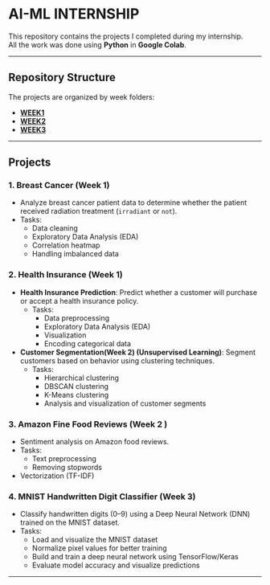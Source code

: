# AI-ML INTERNSHIP

This repository contains the projects I completed during my internship.  
All the work was done using **Python** in **Google Colab**.

---

## Repository Structure

The projects are organized by week folders:

- **[WEEK1](./week01)**
- **[WEEK2](./week02)**
- **[WEEK3](./week03)**



---

## Projects

### 1. Breast Cancer (Week 1)
- Analyze breast cancer patient data to determine whether the patient received radiation treatment (`irradiant` or `not`).
- Tasks:
  - Data cleaning
  - Exploratory Data Analysis (EDA)
  - Correlation heatmap
  - Handling imbalanced data

### 2. Health Insurance  (Week 1)
- **Health Insurance Prediction**: Predict whether a customer will purchase or accept a health insurance policy.
  - Tasks:
    - Data preprocessing
    - Exploratory Data Analysis (EDA)
    - Visualization
    - Encoding categorical data
- **Customer Segmentation(Week 2) (Unsupervised Learning)**: Segment customers based on behavior using clustering techniques.
  - Tasks:
    - Hierarchical clustering
    - DBSCAN clustering
    - K-Means clustering 
    - Analysis and visualization of customer segments

### 3. Amazon Fine Food Reviews (Week 2 )
- Sentiment analysis on Amazon food reviews.
- Tasks:
  - Text preprocessing
  - Removing stopwords
 - Vectorization (TF-IDF)
  

### 4. MNIST Handwritten Digit Classifier (Week 3)
- Classify handwritten digits (0–9) using a Deep Neural Network (DNN) trained on the MNIST dataset.
- Tasks:
  - Load and visualize the MNIST dataset
  - Normalize pixel values for better training
  - Build and train a deep neural network using TensorFlow/Keras
  - Evaluate model accuracy and visualize predictions

---


